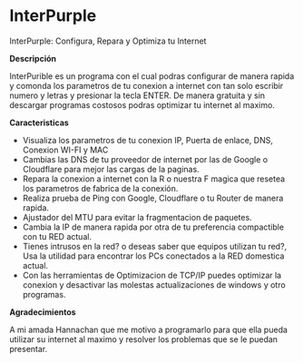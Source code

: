 # InterPurple
InterPurple: Configura, Repara y Optimiza tu Internet

**Descripción**

InterPurible es un programa con el cual podras configurar de manera rapida y comonda los parametros de tu conexion a internet con tan solo escribir numero y letras y presionar la tecla ENTER.
De manera gratuita y sin descargar programas costosos podras optimizar tu internet al maximo.

**Caracteristicas**

* Visualiza los parametros de tu conexion IP, Puerta de enlace, DNS, Conexion WI-FI y MAC
* Cambias las DNS de tu proveedor de internet por las de Google o Cloudflare para mejor las cargas de la paginas.
* Repara la conexion a internet con la R o nuestra F magica que resetea los parametros de fabrica de la conexión.
* Realiza prueba de Ping con Google, Cloudflare o tu Router de manera rapida.
* Ajustador del MTU para evitar la fragmentacion de paquetes.
* Cambia la IP de manera rapida por otra de tu preferencia compactible con tu RED actual.
* Tienes intrusos en la red? o deseas saber que equipos utilizan tu red?, Usa la utilidad para encontrar los PCs conectados a la RED domestica actual.
* Con las herramientas de Optimizacion de TCP/IP puedes optimizar la conexion y desactivar las molestas actualizaciones de windows y otro programas.

**Agradecimientos**

A mi amada Hannachan que me motivo a programarlo para que ella pueda utilizar su internet al maximo y resolver los problemas que se le puedan presentar.
